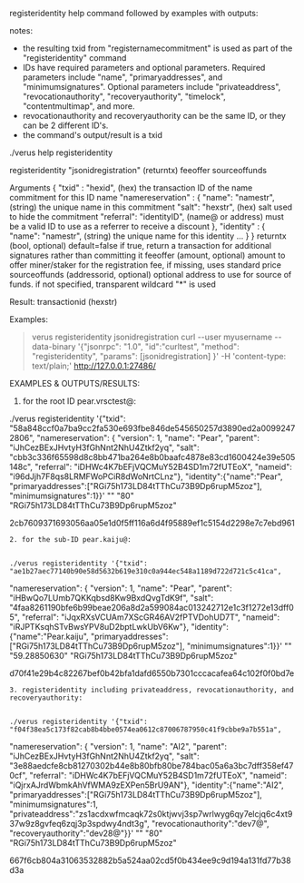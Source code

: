 registeridentity help command followed by examples with outputs:

notes:
- the resulting txid from "registernamecommitment" is used as part of the "registeridentity" command
- IDs have required parameters and optional parameters. Required parameters include "name", "primaryaddresses", and "minimumsignatures". Optional parameters include "privateaddress", "revocationauthority", "recoveryauthority", "timelock", "contentmultimap", and more.
- revocationauthority and recoveryauthority can be the same ID, or they can be 2 different ID's.
- the command's output/result is a txid



./verus help registeridentity

registeridentity "jsonidregistration" (returntx) feeoffer sourceoffunds



Arguments
{
    "txid" : "hexid",          (hex)    the transaction ID of the name commitment for this ID name
    "namereservation" :
    {
        "name": "namestr",     (string) the unique name in this commitment
        "salt": "hexstr",      (hex)    salt used to hide the commitment
        "referral": "identityID", (name@ or address) must be a valid ID to use as a referrer to receive a discount
    },
    "identity" :
    {
        "name": "namestr",     (string) the unique name for this identity
        ...
    }
}
returntx                           (bool, optional) default=false if true, return a transaction for additional signatures rather than committing it
feeoffer                           (amount, optional) amount to offer miner/staker for the registration fee, if missing, uses standard price
sourceoffunds                      (addressorid, optional) optional address to use for source of funds. if not specified, transparent wildcard "*" is used


Result:
   transactionid                   (hexstr)

Examples:
> verus registeridentity jsonidregistration
> curl --user myusername --data-binary '{"jsonrpc": "1.0", "id":"curltest", "method": "registeridentity", "params": [jsonidregistration] }' -H 'content-type: text/plain;' http://127.0.0.1:27486/



EXAMPLES & OUTPUTS/RESULTS:


1. for the root ID pear.vrsctest@:

./verus registeridentity '{"txid": "58a848ccf0a7ba9cc2fa530e693fbe846de545650257d3890ed2a00992472806",
  "namereservation": {
    "version": 1,
    "name": "Pear",
    "parent": "iJhCezBExJHvtyH3fGhNnt2NhU4Ztkf2yq",
    "salt": "cbb3c336f65598d8c8bb471ba264e8b0baafc4878e83cd1600424e39e505148c",
    "referral": "iDHWc4K7bEFjVQCMuY52B4SD1m72fUTEoX",
    "nameid": "i96dJjh7F8qs8LRMFWoPCiR8dWoNrtCLnz"}, "identity":{"name":"Pear", "primaryaddresses":["RGi75h173LD84tTThCu73B9Dp6rupM5zoz"], "minimumsignatures":1}}' "" "80" "RGi75h173LD84tTThCu73B9Dp6rupM5zoz"

2cb7609371693056aa05e1d0f5ff116a6d4f95889ef1c5154d2298e7c7ebd961


    2. for the sub-ID pear.kaiju@:


    ./verus registeridentity '{"txid": "ae1b27aec77140b90e58d5632b619e310c0a944ec548a1189d722d721c5c41ca",
  "namereservation": {
    "version": 1,
    "name": "Pear",
    "parent": "iHBwQo7LUmb7QKKqbsd8Kw9BxdQvgTdK9f",
    "salt": "4faa8261190bfe6b99beae206a8d2a599084ac013242712e1c3f1272e13dff05",
    "referral": "iJqxRXsVCUAm7XScGR46AV2fPTVDohUD7T",
    "nameid": "iRJPTKsqhSTvBwsYPV8uD2bptLwkUbV6Kw"}, "identity":{"name":"Pear.kaiju", "primaryaddresses":["RGi75h173LD84tTThCu73B9Dp6rupM5zoz"], "minimumsignatures":1}}' "" "59.28850630" "RGi75h173LD84tTThCu73B9Dp6rupM5zoz"

d70f41e29b4c82267bef0b42bfa1dafd6550b7301cccacafea64c102f0f0bd7e




    3. registeridentity including privateaddress, revocationauthority, and recoveryauthority:


    ./verus registeridentity '{"txid": "f04f38ea5c173f82cab8b4bbe0574ea0612c87006787950c41f9cbbe9a7b551a",
  "namereservation": {
    "version": 1,
    "name": "AI2",
    "parent": "iJhCezBExJHvtyH3fGhNnt2NhU4Ztkf2yq",
    "salt": "3e88aedcfe8cb81270302b44e8b80bfb80be784bac05a6a3bc7dff358ef470cf",
    "referral": "iDHWc4K7bEFjVQCMuY52B4SD1m72fUTEoX",
    "nameid": "iQjrxAJrdWbmkAhVfWMA9zEXPen5BrU9AN"}, "identity":{"name":"AI2", "primaryaddresses":["RGi75h173LD84tTThCu73B9Dp6rupM5zoz"], "minimumsignatures":1, "privateaddress":"zs1acdxwfmcaqk72s0ktjwvj3sp7wrlwyg6qy7elcjq6c4xt937w9z8gvfeq6zqj3p3spdwy4ndt3g", "revocationauthority":"dev7@", "recoveryauthority":"dev28@"}}' "" "80" "RGi75h173LD84tTThCu73B9Dp6rupM5zoz"

667f6cb804a31063532882b5a524aa02cd5f0b434ee9c9d194a131fd77b38d3a
